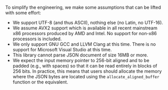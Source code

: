To simplify the engineering, we make some assumptions that can be lifted with some effort:

- We support UTF-8 (and thus ASCII), nothing else (no Latin, no UTF-16).
- We assume AVX2 support which is available in all recent mainstream x86 processors produced by AMD and Intel. No support for non-x86 processors is included.
- We only support GNU GCC and LLVM Clang at this time. There is no support for Microsoft Visual Studio at this time.
- This library cannot parse JSON document of size 16MB or more.
- We expect the input memory pointer to 256-bit aligned and to be padded (e.g., with spaces) so that it can be read entirely in blocks of 256 bits. In practice, this means that users should allocate the memory where the JSON bytes are located using the `allocate_aligned_buffer` function or the equivalent.
